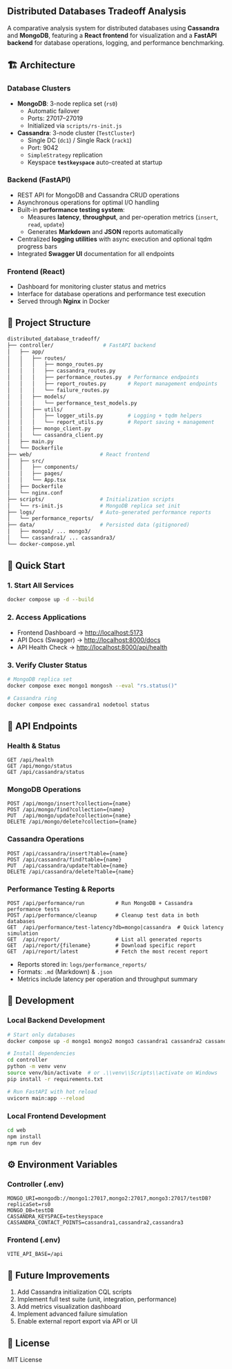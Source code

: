 ## Distributed Databases Tradeoff Analysis

A comparative analysis system for distributed databases using **Cassandra** and **MongoDB**, featuring a **React frontend** for visualization and a **FastAPI backend** for database operations, logging, and performance benchmarking.

## 🏗️ Architecture

### **Database Clusters**
- **MongoDB**: 3-node replica set (`rs0`)
  - Automatic failover
  - Ports: 27017–27019
  - Initialized via `scripts/rs-init.js`
- **Cassandra**: 3-node cluster (`TestCluster`)
  - Single DC (`dc1`) / Single Rack (`rack1`)
  - Port: 9042
  - `SimpleStrategy` replication
  - Keyspace **`testkeyspace`** auto-created at startup

### **Backend (FastAPI)**
- REST API for MongoDB and Cassandra CRUD operations
- Asynchronous operations for optimal I/O handling
- Built-in **performance testing system**:
  - Measures **latency**, **throughput**, and per-operation metrics (`insert`, `read`, `update`)
  - Generates **Markdown** and **JSON** reports automatically
- Centralized **logging utilities** with async execution and optional tqdm progress bars
- Integrated **Swagger UI** documentation for all endpoints

### **Frontend (React)**
- Dashboard for monitoring cluster status and metrics
- Interface for database operations and performance test execution
- Served through **Nginx** in Docker

## 📁 Project Structure
```bash
distributed_database_tradeoff/
├── controller/                # FastAPI backend
│   ├── app/
│   │   ├── routes/
│   │   │   ├── mongo_routes.py
│   │   │   ├── cassandra_routes.py
│   │   │   ├── performance_routes.py  # Performance endpoints
│   │   │   ├── report_routes.py       # Report management endpoints
│   │   │   └── failure_routes.py
│   │   ├── models/
│   │   │   └── performance_test_models.py
│   │   ├── utils/
│   │   │   ├── logger_utils.py        # Logging + tqdm helpers
│   │   │   └── report_utils.py        # Report saving + management
│   │   ├── mongo_client.py
│   │   └── cassandra_client.py
│   ├── main.py
│   └── Dockerfile
├── web/                      # React frontend
│   ├── src/
│   │   ├── components/
│   │   ├── pages/
│   │   └── App.tsx
│   ├── Dockerfile
│   └── nginx.conf
├── scripts/                  # Initialization scripts
│   └── rs-init.js            # MongoDB replica set init
├── logs/                     # Auto-generated performance reports
│   └── performance_reports/
├── data/                     # Persisted data (gitignored)
│   ├── mongo1/ ... mongo3/
│   └── cassandra1/ ... cassandra3/
└── docker-compose.yml
```

## 🚀 Quick Start

### **1. Start All Services**
```bash
docker compose up -d --build
```

### **2. Access Applications**
- Frontend Dashboard → [http://localhost:5173](http://localhost:5173)
- API Docs (Swagger) → [http://localhost:8000/docs](http://localhost:8000/docs)
- API Health Check → [http://localhost:8000/api/health](http://localhost:8000/api/health)

### **3. Verify Cluster Status**
```bash
# MongoDB replica set
docker compose exec mongo1 mongosh --eval "rs.status()"

# Cassandra ring
docker compose exec cassandra1 nodetool status
```

## 🔗 API Endpoints

### **Health & Status**
```http
GET /api/health
GET /api/mongo/status
GET /api/cassandra/status
```

### **MongoDB Operations**
```http
POST /api/mongo/insert?collection={name}
POST /api/mongo/find?collection={name}
PUT  /api/mongo/update?collection={name}
DELETE /api/mongo/delete?collection={name}
```

### **Cassandra Operations**
```http
POST /api/cassandra/insert?table={name}
POST /api/cassandra/find?table={name}
PUT  /api/cassandra/update?table={name}
DELETE /api/cassandra/delete?table={name}
```

### **Performance Testing & Reports**
```http
POST /api/performance/run          # Run MongoDB + Cassandra performance tests
POST /api/performance/cleanup      # Cleanup test data in both databases
GET  /api/performance/test-latency?db=mongo|cassandra  # Quick latency simulation
GET  /api/report/                  # List all generated reports
GET  /api/report/{filename}        # Download specific report
GET  /api/report/latest            # Fetch the most recent report
```
- Reports stored in: `logs/performance_reports/`
- Formats: `.md` (Markdown) & `.json`
- Metrics include latency per operation and throughput summary

## 🧩 Development

### **Local Backend Development**
```bash
# Start only databases
docker compose up -d mongo1 mongo2 mongo3 cassandra1 cassandra2 cassandra3

# Install dependencies
cd controller
python -m venv venv
source venv/bin/activate  # or .\\venv\\Scripts\\activate on Windows
pip install -r requirements.txt

# Run FastAPI with hot reload
uvicorn main:app --reload
```

### **Local Frontend Development**
```bash
cd web
npm install
npm run dev
```

## ⚙️ Environment Variables

### **Controller (.env)**
```env
MONGO_URI=mongodb://mongo1:27017,mongo2:27017,mongo3:27017/testDB?replicaSet=rs0
MONGO_DB=testDB
CASSANDRA_KEYSPACE=testkeyspace
CASSANDRA_CONTACT_POINTS=cassandra1,cassandra2,cassandra3
```

### **Frontend (.env)**
```env
VITE_API_BASE=/api
```

## 🔮 Future Improvements

1. Add Cassandra initialization CQL scripts
2. Implement full test suite (unit, integration, performance)
3. Add metrics visualization dashboard
4. Implement advanced failure simulation
5. Enable external report export via API or UI

## 📜 License

MIT License


